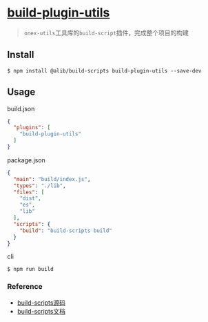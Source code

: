 # [build-plugin-utils](https://www.npmjs.com/package/build-plugin-utils)

> `onex-utils`工具库的`build-script`插件，完成整个项目的构建

## Install
```shell
$ npm install @alib/build-scripts build-plugin-utils --save-dev
```

## Usage
build.json
```json
{
  "plugins": [
    "build-plugin-utils"
  ]
}
```
package.json
```json
{
  "main": "build/index.js",
  "types": "./lib",
  "files": [
    "dist",
    "es",
    "lib"
  ],
  "scripts": {
    "build": "build-scripts build"
  }
}
```
cli
```shell
$ npm run build
```

### Reference
* [build-scripts源码](https://github.com/ice-lab/build-scripts)
* [build-scripts文档](https://yuque.alibaba-inc.com/igts3i/pw9200)